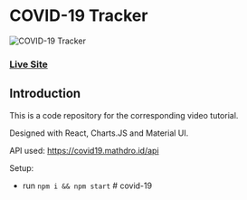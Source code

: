 # COVID-19 Tracker
![COVID-19 Tracker](https://i.imgur.com/AqUv0cX.png)

### [Live Site](https://covid19statswebsite.netlify.com/)

## Introduction
This is a code repository for the corresponding video tutorial. 

Designed with React, Charts.JS and Material UI.

API used: https://covid19.mathdro.id/api

Setup:
- run ```npm i && npm start```
#   c o v i d - 1 9 
 
 